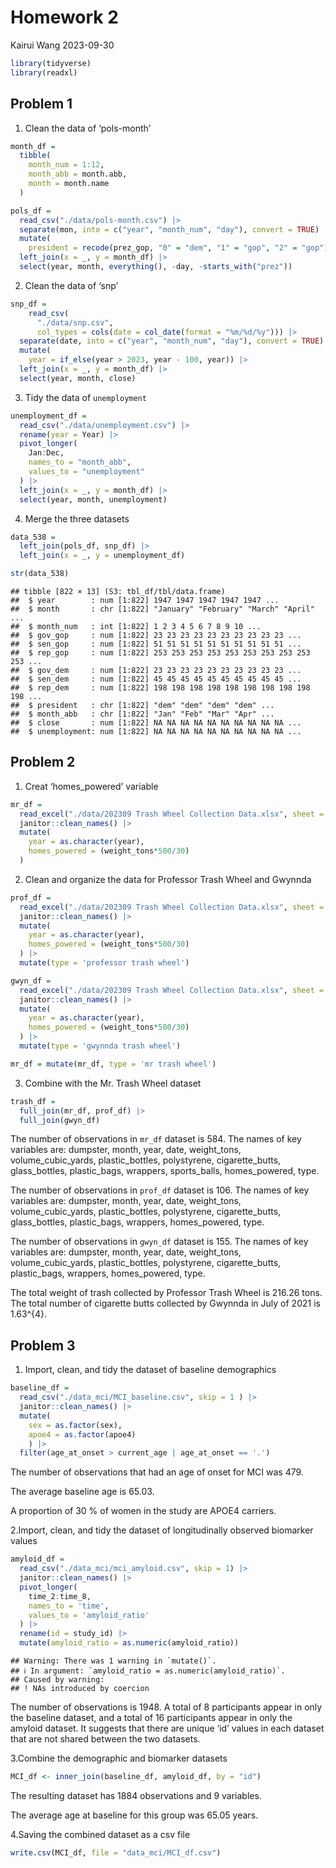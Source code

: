Homework 2
================
Kairui Wang
2023-09-30

``` r
library(tidyverse)
library(readxl)
```

## Problem 1

1.  Clean the data of ‘pols-month’

``` r
month_df = 
  tibble(
    month_num = 1:12,
    month_abb = month.abb,
    month = month.name
  )

pols_df = 
  read_csv("./data/pols-month.csv") |>
  separate(mon, into = c("year", "month_num", "day"), convert = TRUE) |>
  mutate(
    president = recode(prez_gop, "0" = "dem", "1" = "gop", "2" = "gop")) |>
  left_join(x = _, y = month_df) |> 
  select(year, month, everything(), -day, -starts_with("prez")) 
```

2.  Clean the data of ‘snp’

``` r
snp_df =
    read_csv(
      "./data/snp.csv", 
      col_types = cols(date = col_date(format = "%m/%d/%y"))) |>
  separate(date, into = c("year", "month_num", "day"), convert = TRUE) |>
  mutate(
    year = if_else(year > 2023, year - 100, year)) |> 
  left_join(x = _, y = month_df) |> 
  select(year, month, close) 
```

3.  Tidy the data of `unemployment`

``` r
unemployment_df = 
  read_csv("./data/unemployment.csv") |>
  rename(year = Year) |>
  pivot_longer(
    Jan:Dec, 
    names_to = "month_abb",
    values_to = "unemployment"
  ) |> 
  left_join(x = _, y = month_df) |> 
  select(year, month, unemployment)
```

4.  Merge the three datasets

``` r
data_538 = 
  left_join(pols_df, snp_df) |>
  left_join(x = _, y = unemployment_df)

str(data_538)
```

    ## tibble [822 × 13] (S3: tbl_df/tbl/data.frame)
    ##  $ year        : num [1:822] 1947 1947 1947 1947 1947 ...
    ##  $ month       : chr [1:822] "January" "February" "March" "April" ...
    ##  $ month_num   : int [1:822] 1 2 3 4 5 6 7 8 9 10 ...
    ##  $ gov_gop     : num [1:822] 23 23 23 23 23 23 23 23 23 23 ...
    ##  $ sen_gop     : num [1:822] 51 51 51 51 51 51 51 51 51 51 ...
    ##  $ rep_gop     : num [1:822] 253 253 253 253 253 253 253 253 253 253 ...
    ##  $ gov_dem     : num [1:822] 23 23 23 23 23 23 23 23 23 23 ...
    ##  $ sen_dem     : num [1:822] 45 45 45 45 45 45 45 45 45 45 ...
    ##  $ rep_dem     : num [1:822] 198 198 198 198 198 198 198 198 198 198 ...
    ##  $ president   : chr [1:822] "dem" "dem" "dem" "dem" ...
    ##  $ month_abb   : chr [1:822] "Jan" "Feb" "Mar" "Apr" ...
    ##  $ close       : num [1:822] NA NA NA NA NA NA NA NA NA NA ...
    ##  $ unemployment: num [1:822] NA NA NA NA NA NA NA NA NA NA ...

## Problem 2

1.  Creat ‘homes_powered’ variable

``` r
mr_df =
  read_excel("./data/202309 Trash Wheel Collection Data.xlsx", sheet = 1, range = "A2:N586") |>
  janitor::clean_names() |>
  mutate(
    year = as.character(year),
    homes_powered = (weight_tons*500/30)
  )
```

2.  Clean and organize the data for Professor Trash Wheel and Gwynnda

``` r
prof_df =
  read_excel("./data/202309 Trash Wheel Collection Data.xlsx", sheet = 2, range = "A2:M108") |>
  janitor::clean_names() |>
  mutate(
    year = as.character(year),
    homes_powered = (weight_tons*500/30)
  ) |> 
  mutate(type = 'professor trash wheel')

gwyn_df =
  read_excel("./data/202309 Trash Wheel Collection Data.xlsx", sheet = 4, range = "A2:L157") |>
  janitor::clean_names() |>
  mutate(
    year = as.character(year),
    homes_powered = (weight_tons*500/30)
  ) |> 
  mutate(type = 'gwynnda trash wheel')
```

``` r
mr_df = mutate(mr_df, type = 'mr trash wheel')
```

3.  Combine with the Mr. Trash Wheel dataset

``` r
trash_df = 
  full_join(mr_df, prof_df) |> 
  full_join(gwyn_df)
```

The number of observations in `mr_df` dataset is 584. The names of key
variables are: dumpster, month, year, date, weight_tons,
volume_cubic_yards, plastic_bottles, polystyrene, cigarette_butts,
glass_bottles, plastic_bags, wrappers, sports_balls, homes_powered,
type.

The number of observations in `prof_df` dataset is 106. The names of key
variables are: dumpster, month, year, date, weight_tons,
volume_cubic_yards, plastic_bottles, polystyrene, cigarette_butts,
glass_bottles, plastic_bags, wrappers, homes_powered, type.

The number of observations in `gwyn_df` dataset is 155. The names of key
variables are: dumpster, month, year, date, weight_tons,
volume_cubic_yards, plastic_bottles, polystyrene, cigarette_butts,
plastic_bags, wrappers, homes_powered, type.

The total weight of trash collected by Professor Trash Wheel is 216.26
tons. The total number of cigarette butts collected by Gwynnda in July
of 2021 is 1.63^{4}.

## Problem 3

1.  Import, clean, and tidy the dataset of baseline demographics

``` r
baseline_df = 
  read_csv("./data_mci/MCI_baseline.csv", skip = 1 ) |>
  janitor::clean_names() |>
  mutate( 
    sex = as.factor(sex),
    apoe4 = as.factor(apoe4)
    ) |> 
  filter(age_at_onset > current_age | age_at_onset == '.')
```

The number of observations that had an age of onset for MCI was 479.

The average baseline age is 65.03.

A proportion of 30 % of women in the study are APOE4 carriers.

2.Import, clean, and tidy the dataset of longitudinally observed
biomarker values

``` r
amyloid_df =
  read_csv("./data_mci/mci_amyloid.csv", skip = 1) |>
  janitor::clean_names() |>
  pivot_longer(
    time_2:time_8,
    names_to = 'time',
    values_to = 'amyloid_ratio'
  ) |>
  rename(id = study_id) |>
  mutate(amyloid_ratio = as.numeric(amyloid_ratio))
```

    ## Warning: There was 1 warning in `mutate()`.
    ## ℹ In argument: `amyloid_ratio = as.numeric(amyloid_ratio)`.
    ## Caused by warning:
    ## ! NAs introduced by coercion

The number of observations is 1948. A total of 8 participants appear in
only the baseline dataset, and a total of 16 participants appear in only
the amyloid dataset. It suggests that there are unique ‘id’ values in
each dataset that are not shared between the two datasets.

3.Combine the demographic and biomarker datasets

``` r
MCI_df <- inner_join(baseline_df, amyloid_df, by = "id")
```

The resulting dataset has 1884 observations and 9 variables.

The average age at baseline for this group was 65.05 years.

4.Saving the combined dataset as a csv file

``` r
write.csv(MCI_df, file = "data_mci/MCI_df.csv")
```
